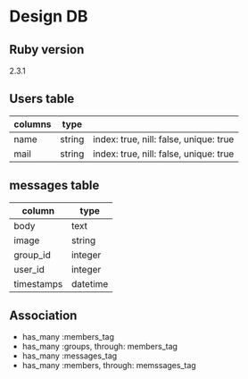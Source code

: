 # Design DB
## Ruby version
2.3.1

## Users table
| columns | type   |                                        |
|---------|--------|----------------------------------------|
| name    | string | index: true, nill: false, unique: true |
| mail    | string | index: true, nill: false, unique: true |

## messages table
| column     | type     |
|------------|----------|
| body       | text     |
| image      | string   |
| group_id   | integer  |
| user_id    | integer  |
| timestamps | datetime |


## Association
* has_many :members_tag
* has_many :groups, through: members_tag
* has_many :messages_tag
* has_many :members, through: memssages_tag
